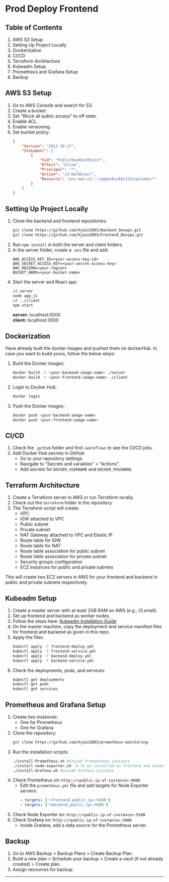 # Prod Deploy Frontend

## Table of Contents
1. AWS S3 Setup
2. Setting Up Project Locally
3. Dockerization
4. CI/CD
5. Terraform Architecture
6. Kubeadm Setup
7. Prometheus and Grafana Setup
8. Backup

## AWS S3 Setup

1. Go to AWS Console and search for S3.
2. Create a bucket.
3. Set "Block all public access" to off state.
4. Enable ACL.
5. Enable versioning.
6. Set bucket policy:
    ```json
    {
        "Version": "2012-10-17",
        "Statement": [
            {
                "Sid": "PublicReadGetObject",
                "Effect": "Allow",
                "Principal": "*",
                "Action": "s3:GetObject",
                "Resource": "arn:aws:s3:::imgdevbucket123/uploads/*"
            }
        ]
    }
    ```

## Setting Up Project Locally

1. Clone the backend and frontend repositories:
    ```bash
    git clone https://github.com/hjain2003/Backend_Devops.git
    git clone https://github.com/hjain2003/Frontend_Devops.git
    ```
2. Run `npm install` in both the server and client folders.
3. In the server folder, create a `.env` file and add:
    ```env
    AWS_ACCESS_KEY_ID=<your-access-key-id>
    AWS_SECRET_ACCESS_KEY=<your-secret-access-key>
    AWS_REGION=<your-region>
    BUCKET_NAME=<your-bucket-name>
    ```
4. Start the server and React app:
    ```bash
    cd server
    node app.js
    cd ../client
    npm start
    ```
    <b>server:</b> localhost:5000 <br/>
    <b>client:</b> localhost:3000
## Dockerization
Have already built the docker images and pushed them on dockerHub. In case you want to build yours, follow the below steps:
1. Build the Docker images:
    ```bash
    docker build -t <your-backend-image-name> ./server
    docker build -t <your-frontend-image-name> ./client
    ```
2. Login to Docker Hub:
    ```bash
    docker login
    ```
3. Push the Docker images:
    ```bash
    docker push <your-backend-image-name>
    docker push <your-frontend-image-name>
    ```

## CI/CD

1. Check the `.github` folder and find `/workflows` to see the CI/CD jobs.
2. Add Docker Hub secrets in GitHub:
    - Go to your repository settings.
    - Navigate to "Secrets and variables" > "Actions".
    - Add secrets for `DOCKER_USERNAME` and `DOCKER_PASSWORD`.

## Terraform Architecture

1. Create a Terraform server in AWS or run Terraform locally.
2. Check out the `terraform` folder in the repository.
3. The Terraform script will create:
    - VPC
    - IGW attached to VPC
    - Public subnet
    - Private subnet
    - NAT Gateway attached to VPC and Elastic IP
    - Route table for IGW
    - Route table for NAT
    - Route table association for public subnet
    - Route table association for private subnet
    - Security groups configuration
    - EC2 instances for public and private subnets

This will create two EC2 servers in AWS for your frontend and backend in public and private subnets respectively.

## Kubeadm Setup

1. Create a master server with at least 2GB RAM on AWS (e.g., t3.small).
2. Set up frontend and backend as worker nodes.
3. Follow the steps here: <a href="https://github.com/hjain2003/Kubeadm-Installation-Guide">Kubeadm Installation Guide</a>
4. On the master machine, copy the deployment and service manifest files for frontend and backend as given in this repo.
5. Apply the files:
    ```bash
    kubectl apply -f frontend-deploy.yml
    kubectl apply -f frontend-service.yml
    kubectl apply -f backend-deploy.yml
    kubectl apply -f backend-service.yml
    ```
6. Check the deployments, pods, and services:
    ```bash
    kubectl get deployments
    kubectl get pods
    kubectl get services
    ```

## Prometheus and Grafana Setup

1. Create two instances:
    - One for Prometheus
    - One for Grafana
2. Clone the repository:
    ```bash
    git clone https://github.com/hjain2003/prometheus-monitoring
    ```
3. Run the installation scripts:
    ```bash
    ./install-Prometheus.sh #inside Promoetheus instance
    ./install-node-exporter.sh  # To be installed on frontend and backend servers
    ./install-Grafana.sh #inside Grafana instance
    ```
4. Check Prometheus on: `http://<public-ip-of-instance>:9090`
    - Edit the `prometheus.yml` file and add targets for Node Exporter servers:
        ```yaml
        - targets: ['<frontend_public_ip>:9100']
        - targets: ['<backend_public_ip>:9100']
        ```
5. Check Node Exporter on: `http://<public-ip-of-instance>:9100`
6. Check Grafana on: `http://<public-ip-of-instance>:3000`
    - Inside Grafana, add a data source for the Prometheus server.

## Backup

1. Go to AWS Backup > Backup Plans > Create Backup Plan.
2. Build a new plan > Schedule your backup > Create a vault (if not already created) > Create plan.
3. Assign resources for backup.

---
